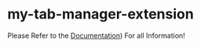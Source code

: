 # my-tab-manager-extension
Please Refer to the [Documentation](https://devdocumentation.slab.com/posts/tab-manager-extension-for-firefox-rhvcscrz?shr=NUDTpfld8kLKN7iQcmYWVrF6)) For all Information!
